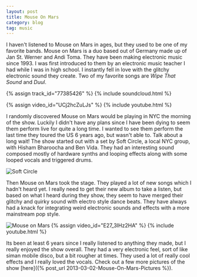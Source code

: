 ```yaml
---
layout: post
title: Mouse On Mars
category: blog
tag: music
---
```


I haven't listened to Mouse on Mars in ages, but they used to be one of my favorite bands. Mouse on Mars is a duo based out of Germany made up of Jan St. Werner and Andi Toma. They have been making electronic music since 1993. I was first introduced to them by an electronic music teacher I had while I was in high school. I instantly fell in love with the glitchy electronic sound they create. Two of my favorite songs are *Wipe That Sound* and *Duul*.

{% assign track_id="77385426" %}
{% include soundcloud.html %}

{% assign video_id="UCj2hcZuLJs" %}
{% include youtube.html %}

I randomly discovered Mouse on Mars would be playing in NYC the morning of the show. Luckily I didn't have any plans since I have been dying to seem them perform live for quite a long time. I wanted to see them perform the last time they toured the US 6 years ago, but wasn't able to. Talk about a long wait! The show started out with a set by Soft Circle, a local NYC group, with Hisham Bharoocha and Ben Vida. They had an interesting sound composed mostly of hardware synths and looping effects along with some looped vocals and triggered drums.

![Soft Circle](http://i.imgur.com/fDry395l.jpg)

Then Mouse on Mars took the stage. They played a lot of new songs which I hadn't heard yet. I really need to get their new album to take a listen, but based on what I heard during they show, they seem to have merged their glitchy and quirky sound with electro style dance beats. They have always had a knack for integrating weird electronic sounds and effects with a more mainstream pop style.

![Mouse on Mars](http://i.imgur.com/nFEyFX2l.jpg)
{% assign video_id="E27_3IHz2HA" %}
{% include youtube.html %}

Its been at least 6 years since I really listened to anything they made, but I really enjoyed the show overall. They had a very electronic feel, sort of like siman mobile disco, but a bit rougher at times. They used a lot of really cool effects and I really loved the vocals. Check out a few more pictures of the show [here]({% post_url 2013-03-02-Mouse-On-Mars-Pictures %}).